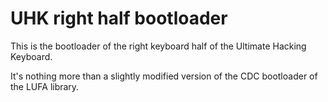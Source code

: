 UHK right half bootloader
===============================================

This is the bootloader of the right keyboard half of the Ultimate Hacking Keyboard.

It's nothing more than a slightly modified version of the CDC bootloader of the LUFA library.
